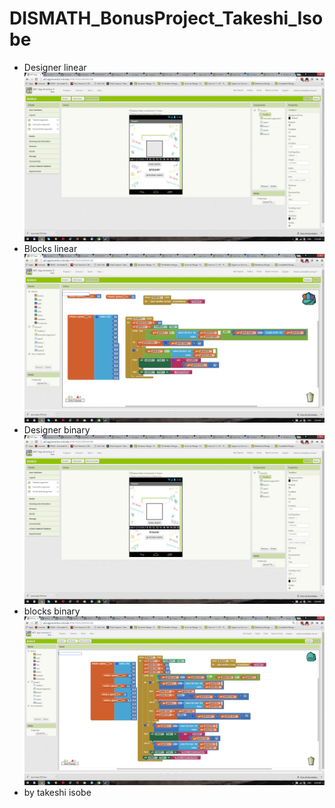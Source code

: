 # DISMATH_BonusProject_Takeshi_Isobe
* Designer linear
![Screenshot](Screenshot.194.png)
* Blocks linear
![Screenshot](Screenshot.193.png)
* Designer binary
![Screenshot](Screenshot.195.png)
* blocks binary
![Screenshot](Screenshot.198.png)
* by takeshi isobe
